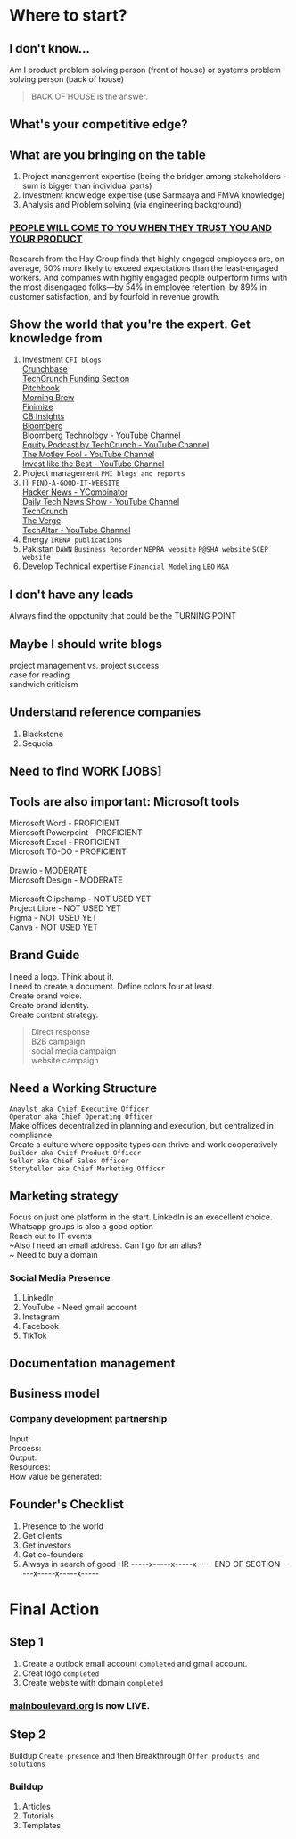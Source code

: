 # Where to start?
## I don't know...
Am I product problem solving person (front of house) or systems problem solving person (back of house)
> BACK OF HOUSE is the answer.

## What's your competitive edge?
## What are you bringing on the table
1. Project management expertise (being the bridger among stakeholders - sum is bigger than individual parts) <br>
2. Investment knowledge expertise (use Sarmaaya and FMVA knowledge) <br>
3. Analysis and Problem solving (via engineering background) <br>
### <ins>PEOPLE WILL COME TO YOU WHEN THEY TRUST YOU AND YOUR PRODUCT</ins>
Research from the Hay Group finds that highly engaged employees are, on average, 50% more likely to exceed expectations than the least-engaged workers. And companies with highly engaged people outperform firms with the most disengaged folks—by 54% in employee retention, by 89% in customer satisfaction, and by fourfold in revenue growth.
## Show the world that you're the expert. Get knowledge from
1. Investment
`CFI blogs` <br>
[Crunchbase](https://www.crunchbase.com) <br>
[TechCrunch Funding Section](https://techcrunch.com/category/startups/) <br>
[Pitchbook](https://pitchbook.com) <br>
[Morning Brew](https://www.morningbrew.com) <br>
[Finimize](https://finimize.com) <br>
[CB Insights](https://www.cbinsights.com) <br>
[Bloomberg](https://www.bloomberg.com) <br>
[Bloomberg Technology - YouTube Channel](https://www.youtube.com/@BloombergTechnology) <br>
[Equity Podcast by TechCrunch - YouTube Channel](https://www.youtube.com/playlist?list=PLHRxVckaE8daX2Uk7hU67IXaruzq2DaRc) <br>
[The Motley Fool - YouTube Channel](https://www.youtube.com/@MotleyFool/featured) <br>
[Invest like the Best - YouTube Channel](https://www.youtube.com/@ILTB_Podcast/featured) <br>
3. Project management
`PMI blogs and reports`
4. IT
`FIND-A-GOOD-IT-WEBSITE` <br>
[Hacker News - YCombinator](https://news.ycombinator.com) <br>
[Daily Tech News Show - YouTube Channel](https://www.youtube.com/@dailytechnewsshow) <br>
[TechCrunch](https://techcrunch.com) <br>
[The Verge](https://www.theverge.com) <br>
[TechAltar - YouTube Channel](https://www.youtube.com/@TechAltar/featured) <br>
6. Energy
`IRENA publications`
7. Pakistan
`DAWN` `Business Recorder` `NEPRA website` `P@SHA website` `SCEP website`
8. Develop Technical expertise
`Financial Modeling` `LBO` `M&A`
## I don't have any leads
Always find the oppotunity that could be the TURNING POINT
## Maybe I should write blogs
project management vs. project success <br>
case for reading <br>
sandwich criticism
## Understand reference companies
1. Blackstone
2. Sequoia
## Need to find WORK [JOBS]
## Tools are also important: Microsoft tools
Microsoft Word - PROFICIENT <br>
Microsoft Powerpoint - PROFICIENT <br>
Microsoft Excel - PROFICIENT <br>
Microsoft TO-DO - PROFICIENT <br>
<br>
Draw.io - MODERATE <br>
Microsoft Design - MODERATE <br>
<br>
Microsoft Clipchamp - NOT USED YET <br>
Project Libre - NOT USED YET <br>
Figma - NOT USED YET <br>
Canva - NOT USED YET <br>
## Brand Guide
I need a logo. Think about it. <br>
I need to create a document. Define colors four at least. <br>
Create brand voice. <br>
Create brand identity. <br>
Create content strategy. <br>
> Direct response <br>
> B2B campaign <br>
> social media campaign <br>
> website campaign <br>
## Need a Working Structure
`Anaylst aka Chief Executive Officer` <br>
`Operator aka Chief Operating Officer` <br>
Make offices decentralized in planning and execution, but centralized in compliance. <br>
Create a culture where opposite types can thrive and work cooperatively <br>
`Builder aka Chief Product Officer` <br>
`Seller aka Chief Sales Officer` <br>
`Storyteller aka Chief Marketing Officer` <br>
## Marketing strategy
Focus on just one platform in the start. LinkedIn is an execellent choice. <br>
Whatsapp groups is also a good option <br>
Reach out to IT events <br>
~Also I need an email address. Can I go for an alias? <br>~
Need to buy a domain <br>
### Social Media Presence
1. LinkedIn <br>
2. YouTube - Need gmail account <br>
3. Instagram <br>
4. Facebook <br>
5. TikTok <br>
## Documentation management
## Business model
### Company development partnership
Input: <br>
Process: <br>
Output: <br>
Resources: <br>
How value be generated: <br>
## Founder's Checklist
1. Presence to the world
2. Get clients
3. Get investors
4. Get co-founders
5. Always in search of good HR
-----x-----x-----x-----END OF SECTION-----x-----x-----x-----
# Final Action
## Step 1
1. Create a outlook email account `completed` and gmail account.
2. Creat logo `completed`
3. Create website with domain `completed`
### [mainboulevard.org](https://mainboulevard.org/) is now LIVE.
## Step 2
Buildup `Create presence` and then Breakthrough `Offer products and solutions`
### Buildup
1. Articles
2. Tutorials
3. Templates
